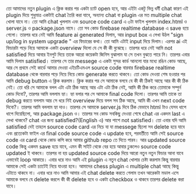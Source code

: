  তো আমাদের নতুন plugin এ ক্লিক করার পর একটা চ্যাট open হবে, আর এইটা একটু ভিন্ন ধর্মী chat কারণ এই plugin দিয়ে শুধুমাত্র একটাই chat তৈরি করা যাবে, অন্যান্য chat বা plugin এর মত multiple chat খোলা যাবে না। তো আমি chat খুললাম এবং source code card এ ৩টা ফাইল খুললাম index.html ও server.js ও package.json নামে। তো সব কোড firebase realtime database এ save হয়ে গেলো। তারপর ধরে নেই আমি feature ai generated দিলাম, আর input box এ লেখা উঠল "sign up/log in system upgrade " এর ফিচারের কথা। তো আমি এটাই input দিয়ে দিলাম। এরপর ai এই ফিচারটা পড়ে নিয়ে আমাকে একটা overview দিলো যে সে কী কী বুঝেছে। তারপর ধরে নেই আমি not satisfied দিয়ে আবার ইনপুট দিয়ে তাকে আরো কয়েকটা জিনিস বুঝালাম যা সে তখন বুঝতে পারে নি। তারপর এবার আমি দিলাম satisfied। তারপর সে তার messege এ একটা সুন্দর কার্ড আনলো যার মধ্যে রঙিন কোড আছে, আর সে প্রথমে সেই কার্ডে আমার দেওয়া এইচটিএমএল source code বারবার firebase realtime database থেকে বারবার পড়ে নিয়ে নিয়ে কোড generate করতে থাকবে। তো কোড দেওয়া শেষ হওয়ার পর আমি debug button এ ক্লিক করলাম। ক্লিক করার পর সে আমাকে বলবে যে কী কী ঠিকই আছে আর কী কী ঠিক নেই। তো ধরি সে আমাকে বলল এটা এটা ঠিক আছে আর এটা এটা ঠিক নেই, আমি কী ঠিক করে তোমাকে সম্পুর্ন কোড দিবো?, তারপর আমি বললাম হ্যা। হ্যা বলার পর সে আমাকে final code দিলো। তারপর আমি তাকে তা debug করতে বললাম আর সে ধরে নিই overview দিয়ে বলল সব ঠিক আছে, আমি কী এখন next code দিবো?। তারপর আমি বললাম হ্যা দাও। তারপর সে আমাকে server.js দিবে ঠিক যেভাবে html টাও যেসব ধাপে ধাপে দিয়েছিলো, আর package.json ও। তারপর সব কোড সবকিছু দেওয়া শেষে chat এর একদম last এ লেখা থাকবে? chat এর জন্য satisfied?(English এ) আর পাশে not satisfied। তো এবার যদি আমি satisfied দেই তাহলে source code card এর নিচে যা যা messege ছিলো সব delete হয়ে যাবে এবং প্রত্যেকটা ফাইল এর final code source code এ update হবে, পরবর্তীতে আমি সেই source code এর card থেকে কোড কপি করে আমার github repo তে দিতে পারব। আর updated source code কিন্তু একদম save হয়ে যাবে, এমন কী সাইট থেকে বের হয়ে আবার ঢুকলেও source code updated ই থাকবে। তারপর না হয় updated source code দিয়ে আরো নতুন নতুন ফিচার আনা যাবে এভাবেই loop আকারে। এবার ধরে নাও আমি এই plugin এ নতুন chat খোলার চেষ্টা করলাম কিন্তু বারবার আমাকে সেই একটা চ্যাটেই নিয়ে যাওয়া হবে। আমাদের chess plugin এ multiple chat আছে কিন্তু এটাতে থাকবে না। এবার ধরে নাও আমি আমার এই chat delete করতে গেলাম তখন আরেকটা মডাল এসে আমাকে বলবে যে delete করলে কী কী delete হবে ও একটা checkbox ও থাকবে তারপর delete করা যাবে।

